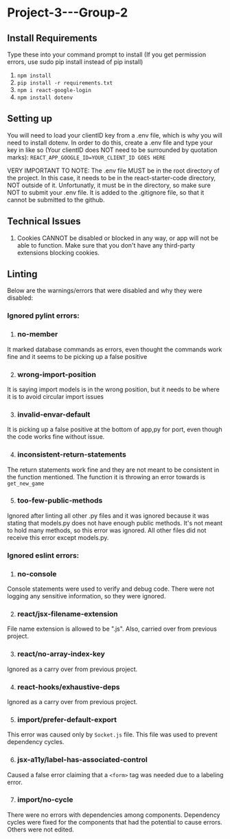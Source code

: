 # Project-3---Group-2

## Install Requirements

Type these into your command prompt to install (If you get permission errors, use sudo pip install instead of pip install)

1. `npm install`
2. `pip install -r requirements.txt`
3. `npm i react-google-login`
4. `npm install dotenv`

## Setting up
You will need to load your clientID key from a .env file, which is why you will need to install dotenv.
In order to do this, create a .env file and type your key in like so (Your clientID does NOT need to be surrounded by quotation marks):
`REACT_APP_GOOGLE_ID=YOUR_CLIENT_ID GOES HERE`

VERY IMPORTANT TO NOTE: The .env file MUST be in the root directory of the project.
In this case, it needs to be in the react-starter-code directory, NOT outside of it.
Unfortunatly, it must be in the directory, so make sure NOT to submit your .env file.
It is added to the .gitignore file, so that it cannot be submitted to the github.


## Technical Issues

1. Cookies CANNOT be disabled or blocked in any way, or app will not be able to function.
Make sure that you don't have any third-party extensions blocking cookies.

## Linting
Below are the warnings/errors that were disabled and why they were disabled:

### Ignored pylint errors:
1. ### no-member
It marked database commands as errors, even thought the commands work fine and it seems to be picking up a false positive

2. ### wrong-import-position
It is saying import models is in the wrong position, but it needs to be where it is to avoid circular import issues

3. ### invalid-envar-default
It is picking up a false positive at the bottom of app,py for port, even though the code works fine without issue.

4. ### inconsistent-return-statements
The return statements work fine and they are not meant to be consistent in the function mentioned. The function it is throwing an error towards is `get_new_game`

5. ### too-few-public-methods
Ignored after linting all other .py files and it was ignored because it was stating that models.py does not have enough public methods.
It's not meant to hold many methods, so this error was ignored. All other files did not receive this error except models.py.

### Ignored eslint errors:
1. ### no-console
Console statements were used to verify and debug code. There were not logging any sensitive information, so they were ignored.

2. ### react/jsx-filename-extension
File name extension is allowed to be ".js". Also, carried over from previous project.

3. ### react/no-array-index-key
Ignored as a carry over from previous project.

4. ### react-hooks/exhaustive-deps
Ignored as a carry over from previous project.

5. ### import/prefer-default-export
This error was caused only by `Socket.js` file. This file was used to prevent dependency cycles.

6. ### jsx-a11y/label-has-associated-control
Caused a false error claiming that a `<form>` tag was needed due to a labeling error.

7. ### import/no-cycle
There were no errors with dependencies among components. Dependency cycles were fixed for the components that had the potential to cause errors. Others were not edited.

